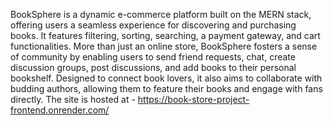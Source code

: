 BookSphere is a dynamic e-commerce platform built on the MERN stack, offering users a seamless experience for discovering and purchasing books. It features filtering, sorting, searching, a payment gateway, and cart functionalities. More than just an online store, BookSphere fosters a sense of community by enabling users to send friend requests, chat, create discussion groups, post discussions, and add books to their personal bookshelf. Designed to connect book lovers, it also aims to collaborate with budding authors, allowing them to feature their books and engage with fans directly.
The site is hosted at - https://book-store-project-frontend.onrender.com/
